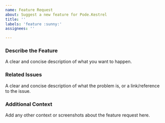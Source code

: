 ```yaml
---
name: Feature Request
about: Suggest a new feature for Pode.Kestrel
title: ''
labels: 'feature :sunny:'
assignees: ''

---
```


### Describe the Feature
A clear and concise description of what you want to happen.

### Related Issues
A clear and concise description of what the problem is, or a link/reference to the issue.

### Additional Context
Add any other context or screenshots about the feature request here.

